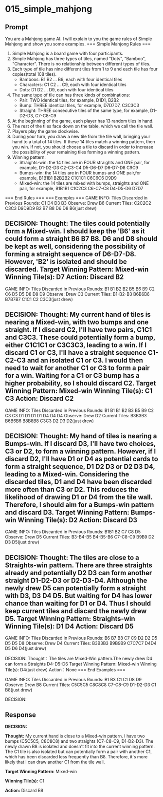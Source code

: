 # 015_simple_mahjong

## Prompt

You are a Mahjong game AI. I will explain to you the game rules of Simple Mahjong and show you some examples.
=== Simple Mahjong Rules ===
1. Simple Mahjong is a board game with four participants.
2. Simple Mahjong has three types of tiles, named "Dots", "Bamboo", "Character". There is no relationship between different types of tiles.
3. Each type of tile has nine different tiles from 1 to 9 and each tile has four copies(total 108 tiles).
   - Bamboos: B1 B2 ... B9, each with four identical tiles
   - Characters: C1 C2 ... C9, each with four identical tiles
   - Dots: D1 D2 ... D9, each with four identical tiles
4. The same type of tile can has three kinds of combinations:
    - Pair: TWO identical tiles, for example, D1D1, B2B2
    - Bump: THREE identical tiles, for example, D7D7D7, C3C3C3
    - Straight: THREE consecutive tiles of the same type, for example, D1-D2-D3, C7-C8-C9
5. At the beginning of the game, each player has 13 random tiles in hand.
6. The rest of the tiles face down on the table, which we call the tile wall.
7. Players play the game clockwise.
8. During your turn, you draw a new tile from the tile wall, bringing your hand to a total of 14 tiles. If these 14 tiles match a winning pattern, then you win. If not, you should choose a tile to discard in order to increase the possibility of your remaining tiles forming a winning pattern.
9. Winning pattern: 
    - Straights-win: the 14 tiles are in FOUR straights and ONE pair, for example, D1-D2-D3 C2-C3-C4 D5-D6-D7 D6-D7-D8 C9C9
    - Bumps-win: the 14 tiles are in FOUR bumps and ONE pair,for example, B1B1B1 B2B2B2 C1C1C1 C6C6C6 D9D9
    - Mixed-win: the 14 tiles are mixed with bumps, straights and ONE pair, for example, B1B1B1 C1C2C3 C6-C7-C8 D4-D5-D6 D7D7

=== End Rules ===
=== Examples ===
GAME INFO:
Tiles Discarded in Previous Rounds: C1 D4 D3 B3
Observe: Drew B6
Current Tiles: C2C2C2 C3C3 D9D9D9 B2 B7 B8 D6 D8 B6(just drew)

DECISION:
Thought: The tiles could potentially form a Mixed-win. I should keep the 'B6' as it could form a straight B6 B7 B8. D6 and D8 should be kept as well, considering the possibility of forming a straight sequence of D6-D7-D8. However, 'B2' is isolated and should be discarded.
Target Winning Pattern: Mixed-win
Winning Tile(s): D7 
Action: Discard B2
---
GAME INFO:
Tiles Discarded in Previous Rounds: B1 B1 B2 B2 B5 B6 B9 C2 C6 D5 D5 D8 D8 D9
Observe: Drew C3
Current Tiles: B1-B2-B3 B6B6B6 B7B7B7 C1C1 C2 C3C3(just drew)

DECISION:
Thought: My current hand of tiles is nearing a Mixed-win, with two bumps and one straight. If I discard C2, I'll have two pairs, C1C1 and C3C3. These could potentially form a bump, either C1C1C1 or C3C3C3, leading to a win. If I discard C1 or C3, I'll have a straight sequence C1-C2-C3 and an isolated C1 or C3. I would then need to wait for another C1 or C3 to form a pair for a win. Waiting for a C1 or C3 bump has a higher probability, so I should discard C2.
Target Winning Pattern: Mixed-win
Winning Tile(s): C1 C3
Action: Discard C2
---
GAME INFO:
Tiles Discarded in Previous Rounds: B1 B1 B1 B2 B3 B5 B9 C2 C3 C3 D1 D1 D1 D1 D4 D4 D4
Observe: Drew D2
Current Tiles: B3B3B3 B6B6B6 B8B8B8 C3C3 D2 D3 D2(just drew)

DECISION:
Thought: My hand of tiles is nearing a Bumps-win. If I discard D3, I'll have two choices, C3 or D2, to form a winning pattern. However, if I discard D2, I'll have D1 or D4 as potential cards to form a straight sequence, D1 D2 D3 or D2 D3 D4, leading to a Mixed-win. Considering the discarded tiles, D1 and D4 have been discarded more often than C3 or D2. This reduces the likelihood of drawing D1 or D4 from the tile wall. Therefore, I should aim for a Bumps-win pattern and discard D3.
Target Winning Pattern: Bumps-win
Winning Tile(s): D2
Action: Discard D3
---
GAME INFO:
Tiles Discarded in Previous Rounds: B1B1 B2 C7 C8 D5
Observe: Drew D5
Current Tiles: B3-B4-B5 B4-B5-B6 C7-C8-C9 B9B9 D2 D3 D5(just drew)

DECISION:
Thought: The tiles are close to a Straights-win pattern. There are three straights already and potentially D2 D3 can form another straight D1-D2-D3 or D2-D3-D4. Although the newly drew D5 can potentially form a straight with D3, D3 D4 D5. But waiting for D4 has lower chance than waiting for D1 or D4. Thus I should keep current tiles and discard the newly drew D5.
Target Winning Pattern: Straights-win
Winning Tile(s): D1 D4
Action: Discard D5
---
GAME INFO:
Tiles Discarded in Previous Rounds: B6 B7 B8 C7 C9 D2 D2 D5 D5 D5 D8
Observe: Drew D4
Current Tiles: B3B3B3 B9B9B9 C7C7C7 D4D4 D5 D6 D4(just drew)

DECISION:
Thought：The tiles are Mixed-Win pattern.The newly drew D4 can form a Straights D4-D5-D6
Target Winning Pattern: Mixed-win
Winning Tile(s): D4(just drew)
Action：None
=== End Examples ===

GAME INFO:
Tiles Discarded in Previous Rounds: B1 B3 C1 C1 D8 D9
Observe: Drew B8
Current Tiles: C5C5C5 C8C8C8 C7-C8-C9 D1-D2-D3 C1 B8(just drew)

DECISION:

## Response

**DECISION:**

**Thought:** My current hand is close to a Mixed-win pattern. I have two bumps (C5C5C5, C8C8C8) and two straights (C7-C8-C9, D1-D2-D3). The newly drawn B8 is isolated and doesn't fit into the current winning pattern. The C1 tile is also isolated but can potentially form a pair with another C1, which has been discarded less frequently than B8. Therefore, it's more likely that I can draw another C1 from the tile wall.

**Target Winning Pattern:** Mixed-win

**Winning Tile(s):** C1

**Action:** Discard B8

